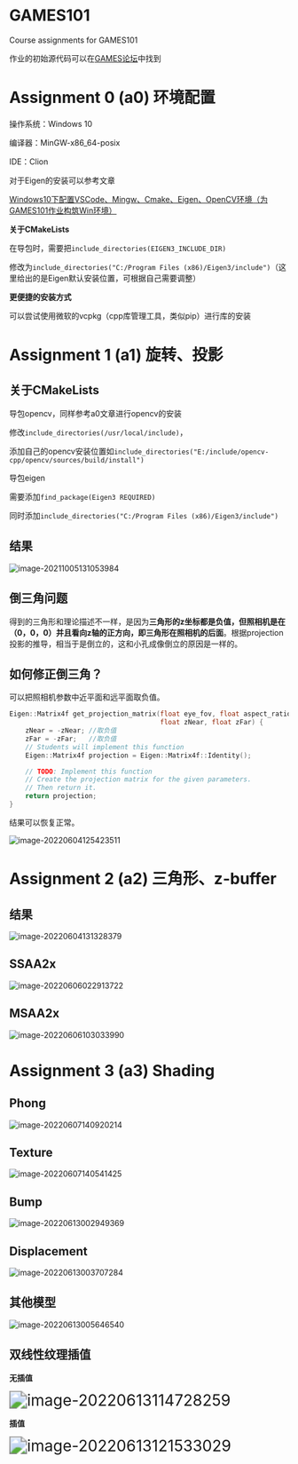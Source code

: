 # GAMES101
Course assignments for GAMES101



作业的初始源代码可以在[GAMES论坛](https://games-cn.org/forums/topic/allhw/)中找到



# Assignment 0 (a0) 环境配置

操作系统：Windows 10

编译器：MinGW-x86_64-posix

IDE：Clion



对于Eigen的安装可以参考文章

[Windows10下配置VSCode、Mingw、Cmake、Eigen、OpenCV环境（为GAMES101作业构筑Win环境）](https://zhuanlan.zhihu.com/p/363769672)



**关于CMakeLists**

在导包时，需要把`include_directories(EIGEN3_INCLUDE_DIR)`

修改为`include_directories("C:/Program Files (x86)/Eigen3/include")`（这里给出的是Eigen默认安装位置，可根据自己需要调整）



**更便捷的安装方式**

可以尝试使用微软的vcpkg（cpp库管理工具，类似pip）进行库的安装



# Assignment 1 (a1) 旋转、投影



## 关于CMakeLists

导包opencv，同样参考a0文章进行opencv的安装

修改`include_directories(/usr/local/include)`，

添加自己的opencv安装位置如`include_directories("E:/include/opencv-cpp/opencv/sources/build/install")`



导包eigen

需要添加`find_package(Eigen3 REQUIRED)`

同时添加`include_directories("C:/Program Files (x86)/Eigen3/include")`



## 结果

![image-20211005131053984](https://cdn.jsdelivr.net/gh/JudgementH/image-host/md/image-20211005131053984.png)



## 倒三角问题

得到的三角形和理论描述不一样，是因为**三角形的z坐标都是负值，但照相机是在（0，0，0）并且看向z轴的正方向，即三角形在照相机的后面**。根据projection投影的推导，相当于是倒立的，这和小孔成像倒立的原因是一样的。



## 如何修正倒三角？

可以把照相机参数中近平面和远平面取负值。

```c++
Eigen::Matrix4f get_projection_matrix(float eye_fov, float aspect_ratio,
                                      float zNear, float zFar) {
    zNear = -zNear;	//取负值
    zFar = -zFar;	//取负值
    // Students will implement this function
    Eigen::Matrix4f projection = Eigen::Matrix4f::Identity();

    // TODO: Implement this function
    // Create the projection matrix for the given parameters.
    // Then return it.
    return projection;
}
```

结果可以恢复正常。

![image-20220604125423511](https://cdn.jsdelivr.net/gh/JudgementH/image-host/md/image-20220604125424680.png)



# Assignment 2 (a2) 三角形、z-buffer



## 结果

![image-20220604131328379](https://cdn.jsdelivr.net/gh/JudgementH/image-host/md/image-20220604131328379.png)



## SSAA2x

![image-20220606022913722](https://cdn.jsdelivr.net/gh/JudgementH/image-host/md/image-20220606022913722.png)



## MSAA2x

![image-20220606103033990](https://cdn.jsdelivr.net/gh/JudgementH/image-host/md/image-20220606103033990.png)



# Assignment 3 (a3) Shading



## Phong

![image-20220607140920214](https://cdn.jsdelivr.net/gh/JudgementH/image-host/md/image-20220607140920392.png)



## Texture

![image-20220607140541425](https://cdn.jsdelivr.net/gh/JudgementH/image-host/md/image-20220607140541425.png)



## Bump

![image-20220613002949369](https://cdn.jsdelivr.net/gh/JudgementH/image-host/md/image-20220613002949369.png)



## Displacement

![image-20220613003707284](https://cdn.jsdelivr.net/gh/JudgementH/image-host/md/image-20220613003708919.png)



## 其他模型

![image-20220613005646540](https://cdn.jsdelivr.net/gh/JudgementH/image-host/md/image-20220613005646540.png)



## 双线性纹理插值



**无插值**

<img src="https://cdn.jsdelivr.net/gh/JudgementH/image-host/md/image-20220613114728259.png" alt="image-20220613114728259" style="zoom:200%;" />



**插值**

<img src="https://cdn.jsdelivr.net/gh/JudgementH/image-host/md/image-20220613121533029.png" alt="image-20220613121533029" style="zoom: 200%;" />

